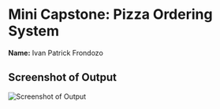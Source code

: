 # Mini Capstone: Pizza Ordering System  
**Name:** Ivan Patrick Frondozo

## Screenshot of Output
![Screenshot of Output](image/Screenshot-Output.png)
